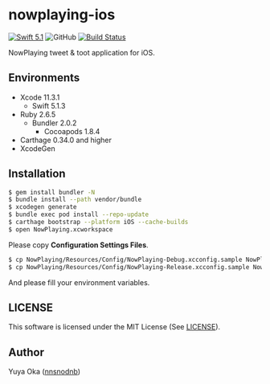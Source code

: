 # nowplaying-ios

[![Swift 5.1](https://img.shields.io/badge/language-Swift5.1-orange.svg)](https://developer.apple.com/swift)
![GitHub](https://img.shields.io/github/license/nnsnodnb/nowplaying-ios.svg)
[![Build Status](https://app.bitrise.io/app/8eca75fbd7da8604/status.svg?token=yseu5iRESgLabX5CHEjvWg&branch=deploygate)](https://app.bitrise.io/app/8eca75fbd7da8604)

NowPlaying tweet & toot application for iOS.

## Environments

- Xcode 11.3.1
  - Swift 5.1.3
- Ruby 2.6.5
  - Bundler 2.0.2
    - Cocoapods 1.8.4
- Carthage 0.34.0 and higher
- XcodeGen

## Installation

```bash
$ gem install bundler -N
$ bundle install --path vendor/bundle
$ xcodegen generate
$ bundle exec pod install --repo-update
$ carthage bootstrap --platform iOS --cache-builds
$ open NowPlaying.xcworkspace
```

Please copy **Configuration Settings Files**.

```bash
$ cp NowPlaying/Resources/Config/NowPlaying-Debug.xcconfig.sample NowPlaying/Resources/Config/NowPlaying-Debug.xcconfig
$ cp NowPlaying/Resources/Config/NowPlaying-Release.xcconfig.sample NowPlaying/Resources/Config/NowPlaying-Release.xcconfig
```

And please fill your environment variables.

## LICENSE

This software is licensed under the MIT License (See [LICENSE](LICENSE)).

## Author

Yuya Oka ([nnsnodnb](https://github.com/nnsnodnb))


